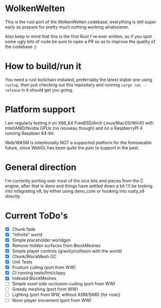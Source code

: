 # WolkenWelten
This is the rust port of the WolkenWelten codebase, everything is still super early so prepare for pretty much nothing
working whatsoever.

Also keep in mind that this is the first Rust I've ever written, so if you spot some ugly bits of code
be sure to open a PR so as to improve the quality of the codebase :)


# How to build/run it
You need a rust toolchain installed, preferrably the latest stable one using `rustup`,
then just checking out this repository and running `cargo run --release` in it should get you going.


# Platform support
I am regularly testing it on X86_64 FreeBSD/Arch Linux/MacOS/Win10 with Intel/AMD/Nvidia GPUs (no nouveau though) and on a RaspberryPI 4 running Raspbian 64-bit.

Web/WASM is intentionally NOT a supported platform for the foreseeable future, since WebGL has been quite the pain to support in the past.


# General direction
I'm currently porting over most of the nice bits and pieces from the C engine, after that is done and things have settled
down a bit I'll be looking into integrating v8, by either using deno_core or hooking into rusty_v8 directly.      


# Current ToDo's
- [X] Chunk fade
- [X] "Infinite" world
- [X] Simple placeholder worldgen
- [X] Remove hidden surfaces from BlockMeshes
- [X] Simple player controls (gravity/collision with the world)
- [X] Chunk/BlockMesh GC
- [X] Unit Tests
- [X] Frustum culling (port from WW)
- [X] CI running tests/fmt/clippy
- [X] Indexed BlockMeshes
- [ ] Simple voxel side occlusion-culling (port from WW)
- [ ] Greedy meshing (port from WW)
- [ ] Lighting (port from WW, without ASM/SIMD (for now))
- [ ] Nicer player movement (port from WW)
